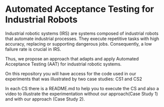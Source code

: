 # Automated Acceptance Testing for Industrial Robots

Industrial robotic systems (IRS) are systems composed of industrial robots that automate industrial processes. They execute repetitive tasks with high accuracy, replacing or supporting dangerous jobs. Consequently, a low failure rate is crucial in IRS. 

Thus, we propose an approach that adapts and apply Automated Acceptance Testing (AAT)  for industrial robotic systems.

On this repository you will have access for the code used in our experiments that was illustrated by two case studies: CS1 and CS2

In each CS there is a README.md to help you to execute the CS and also a video to illustrate the experimentation without our approach(Case Study 1) and 
with our approach (Case Study 2).
